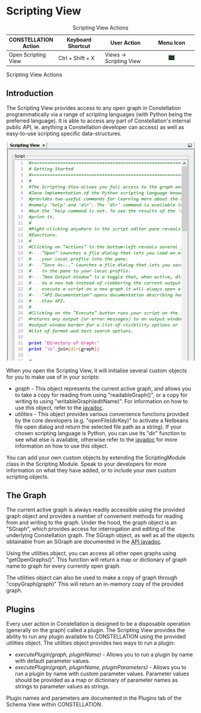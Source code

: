 # Scripting View

<table data-border="1">
<caption>Scripting View Actions</caption>
<colgroup>
<col style="width: 25%" />
<col style="width: 25%" />
<col style="width: 25%" />
<col style="width: 25%" />
</colgroup>
<thead>
<tr class="header">
<th scope="col"><strong>CONSTELLATION Action</strong></th>
<th scope="col"><strong>Keyboard Shortcut</strong></th>
<th scope="col"><strong>User Action</strong></th>
<th scope="col"><strong>Menu Icon</strong></th>
</tr>
</thead>
<tbody>
<tr class="odd">
<td>Open Scripting View</td>
<td>Ctrl + Shift + X</td>
<td>Views -&gt; Scripting View</td>
<td><div style="text-align: center">
<img src="../scripting_view.png" width="16" height="16" />
</div></td>
</tr>
</tbody>
</table>

Scripting View Actions

## Introduction

The Scripting View provides access to any open graph in Constellation
programmatically via a range of scripting languages (with Python being
the preferred language). It is able to access any part of
Constellation's internal public API, ie. anything a Constellation
developer can access) as well as easy-to-use scripting specific
data-structures.

<div style="text-align: center">

![Scripting View](resources/ScriptingView.png)

</div>

When you open the Scripting View, it will initialise several custom
objects for you to make use of in your scripts:

-   *graph* - This object represents the current active graph, and
    allows you to take a copy for reading from using "readableGraph()",
    or a copy for writing to using "writableGraph(editName)". For
    information on how to use this object, refer to the
    [javadoc](javadoc/au-gov-asd-tac-constellation-scripting/au/gov/asd/tac/constellation/scripting/graph/SGraph.html).
-   *utilities* - This object provides various convenience functions
    provided by the core developers (e.g. "openFile(dirKey)" to activate
    a Netbeans file open dialog and return the selected file path as a
    string). If your chosen scripting language is Python, you can use
    its "dir" function to see what else is available, otherwise refer to
    the
    [javadoc](javadoc/au-gov-asd-tac-constellation-scripting/au/gov/asd/tac/constellation/scripting/utilities/ScriptingUtilities.html)
    for more information on how to use this object.

You can add your own custom objects by extending the ScriptingModule
class in the Scripting Module. Speak to your developers for more
information on what they have added, or to include your own custom
scripting objects.

## The Graph

The current active graph is always readily accessible using the provided
graph object and provides a number of convenient methods for reading
from and writing to the graph. Under the hood, the graph object is an
"SGraph", which provides access for interrogation and editing of the
underlying Constellation graph. The SGraph object, as well as all the
objects obtainable from an SGraph are documented in the [API
javadoc](javadoc/au-gov-asd-tac-constellation-scripting/index.html).

Using the utilities object, you can access all other open graphs using
"getOpenGraphs()". This function will return a map or dictionary of
graph name to graph for every currently open graph.

The utilities object can also be used to make a copy of graph through
"copyGraph(graph)" This will return an in-memory copy of the provided
graph.

## Plugins

Every user action in Constellation is designed to be a disposable
operation (generally on the graph) called a plugin. The Scripting View
provides the ability to run any plugin available to CONSTELLATION using
the provided utilities object. The utilities object provides two ways to
run a plugin:

-   *executePlugin(graph, pluginName)* - Allows you to run a plugin by
    name with default parameter values.
-   *executePlugin(graph, pluginName, pluginParameters)* - Allows you to
    run a plugin by name with custom parameter values. Parameter values
    should be provided as a map or dictionary of parameter names as
    strings to parameter values as strings.

Plugin names and parameters are documented in the Plugins tab of the
Schema View within CONSTELLATION.
